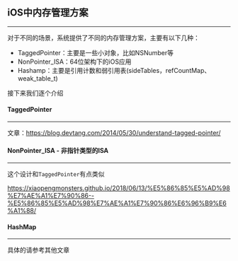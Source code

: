 ## iOS中内存管理方案

--------

对于不同的场景，系统提供了不同的内存管理方案，主要有以下几种：

- TaggedPointer：主要是一些小对象，比如NSNumber等
- NonPointer_ISA：64位架构下的iOS应用
- Hashamp：主要是引用计数和弱引用表(sideTables，refCountMap、weak_table_t)

接下来我们逐个介绍



#### TaggedPointer

-------

文章：https://blog.devtang.com/2014/05/30/understand-tagged-pointer/



#### NonPointer_ISA - 非指针类型的ISA

--------

这个设计和`TaggedPointer`有点类似

https://xiaopengmonsters.github.io/2018/06/13/%E5%86%85%E5%AD%98%E7%AE%A1%E7%90%86--%E5%86%85%E5%AD%98%E7%AE%A1%E7%90%86%E6%96%B9%E6%A1%88/



#### HashMap

--------

具体的请参考其他文章